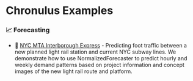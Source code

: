 # Chronulus Examples



### 📈 <a name="forecasting"></a>Forecasting

* 🚈 [NYC MTA Interborough Express](python-sdk/nyc-mta-interborough-express) - Predicting foot traffic between a new planned light rail station and current NYC subway lines. We demonstrate how to use NormalizedForecaster to predict hourly and weekly demand patterns based on project information and concept images of the new light rail route and platform.

